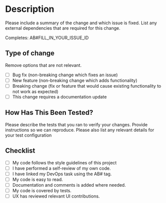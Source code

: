 # Description

Please include a summary of the change and which issue is fixed.
List any external dependencies that are required for this change.

Completes: AB#FILL_IN_YOUR_ISSUE_ID

## Type of change

Remove options that are not relevant.

-   [ ] Bug fix (non-breaking change which fixes an issue)
-   [ ] New feature (non-breaking change which adds functionality)
-   [ ] Breaking change (fix or feature that would cause existing functionality to not work as expected)
-   [ ] This change requires a documentation update

## How Has This Been Tested?

Please describe the tests that you ran to verify your changes. Provide instructions so we can reproduce. Please also list any relevant details for your test configuration

## Checklist

-   [ ] My code follows the style guidelines of this project
-   [ ] I have performed a self-review of my own code.
-   [ ] I have linked my DevOps task using the AB# tag.
-   [ ] My code is easy to read.
-   [ ] Documentation and comments is added where needed.
-   [ ] My code is covered by tests.
-   [ ] UX has reviewed relevant UI contributions.

